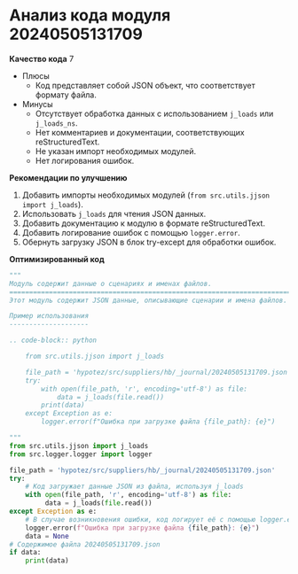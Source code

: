 # Анализ кода модуля 20240505131709

**Качество кода**
7
- Плюсы
    - Код представляет собой JSON объект, что соответствует формату файла.
- Минусы
    - Отсутствует обработка данных с использованием `j_loads` или `j_loads_ns`.
    - Нет комментариев и документации, соответствующих reStructuredText.
    - Не указан импорт необходимых модулей.
    - Нет логирования ошибок.

**Рекомендации по улучшению**
1.  Добавить импорты необходимых модулей (`from src.utils.jjson import j_loads`).
2.  Использовать `j_loads` для чтения JSON данных.
3.  Добавить документацию к модулю в формате reStructuredText.
4.  Добавить логирование ошибок с помощью `logger.error`.
5.  Обернуть загрузку JSON в блок try-except для обработки ошибок.

**Оптимизированный код**
```python
"""
Модуль содержит данные о сценариях и именах файлов.
=========================================================================================
Этот модуль содержит JSON данные, описывающие сценарии и имена файлов.

Пример использования
--------------------

.. code-block:: python

    from src.utils.jjson import j_loads

    file_path = 'hypotez/src/suppliers/hb/_journal/20240505131709.json'
    try:
        with open(file_path, 'r', encoding='utf-8') as file:
            data = j_loads(file.read())
        print(data)
    except Exception as e:
        logger.error(f"Ошибка при загрузке файла {file_path}: {e}")

"""
from src.utils.jjson import j_loads
from src.logger.logger import logger

file_path = 'hypotez/src/suppliers/hb/_journal/20240505131709.json'
try:
    # Код загружает данные JSON из файла, используя j_loads
    with open(file_path, 'r', encoding='utf-8') as file:
         data = j_loads(file.read())
except Exception as e:
    # В случае возникновения ошибки, код логирует её с помощью logger.error
    logger.error(f"Ошибка при загрузке файла {file_path}: {e}")
    data = None
# Содержимое файла 20240505131709.json
if data:
    print(data)
```